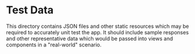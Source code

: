 # Test Data
This directory contains JSON files and other static resources which may be required to accurately unit test the app. It should include sample responses and other representative data which would be passed into views and components in a "real-world" scenario.
